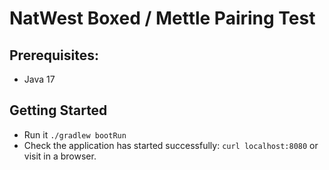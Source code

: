 # NatWest Boxed / Mettle Pairing Test

## Prerequisites:
- Java 17

## Getting Started
- Run it `./gradlew bootRun`
- Check the application has started successfully: `curl localhost:8080` or visit in a browser.